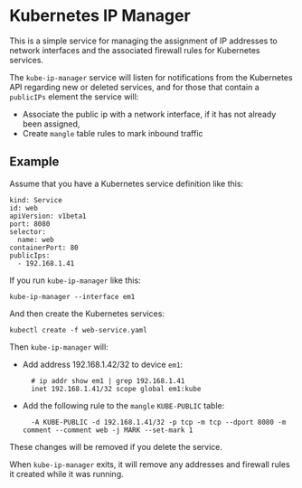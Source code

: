 # Kubernetes IP Manager

This is a simple service for managing the assignment of IP addresses
to network interfaces and the associated firewall rules for Kubernetes
services.

The `kube-ip-manager` service will listen for notifications from the
Kubernetes API regarding new or deleted services, and for those that
contain a `publicIPs` element the service will:

- Associate the public ip with a network interface, if it has not
  already been assigned,
- Create `mangle` table rules to mark inbound traffic

## Example

Assume that you have a Kubernetes service definition like this:

    kind: Service
    id: web
    apiVersion: v1beta1
    port: 8080
    selector:
      name: web
    containerPort: 80
    publicIps:
      - 192.168.1.41

If you run `kube-ip-manager` like this:

    kube-ip-manager --interface em1

And then create the Kubernetes services:

    kubectl create -f web-service.yaml

Then `kube-ip-manager` will:

- Add address 192.168.1.42/32 to device `em1`:

        # ip addr show em1 | grep 192.168.1.41
        inet 192.168.1.41/32 scope global em1:kube

- Add the following rule to the `mangle` `KUBE-PUBLIC`
  table:

        -A KUBE-PUBLIC -d 192.168.1.41/32 -p tcp -m tcp --dport 8080 -m comment --comment web -j MARK --set-mark 1

These changes will be removed if you delete the service.

When `kube-ip-manager` exits, it will remove any addresses and
firewall rules it created while it was running.

